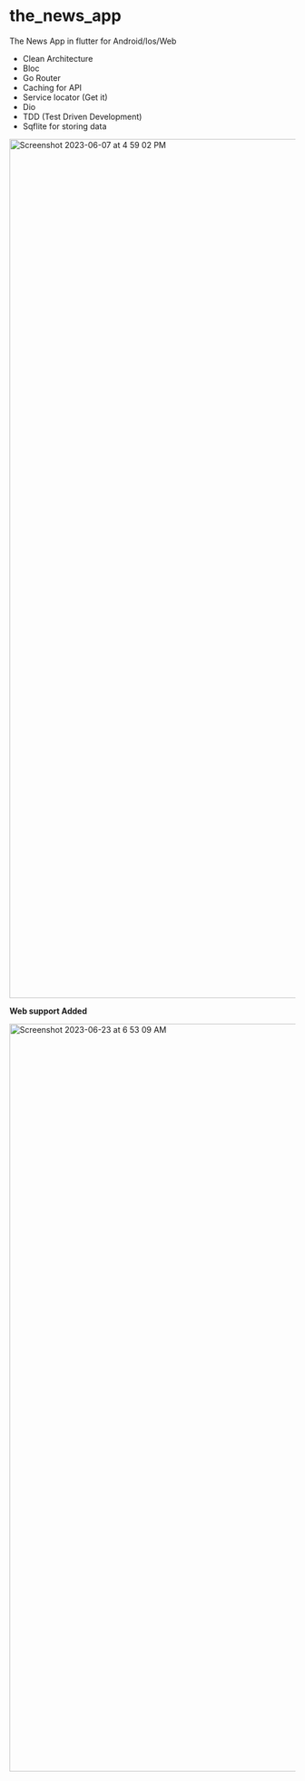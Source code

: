 # the_news_app

The News App in flutter for Android/Ios/Web

 * Clean Architecture
 * Bloc
 * Go Router
 * Caching for API
 * Service locator (Get it)
 * Dio
 * TDD (Test Driven Development)
 * Sqflite for storing data

   

<img width="1512" alt="Screenshot 2023-06-07 at 4 59 02 PM" src="https://github.com/namankk/the_news_app/assets/42471501/022038c4-0a3b-43b1-afeb-3cd89232b4d4">


**Web support Added**

<img width="1316" alt="Screenshot 2023-06-23 at 6 53 09 AM" src="https://github.com/namankk/the_news_app/assets/42471501/c74ee799-6087-41ed-a6ae-4df89822ae84">


